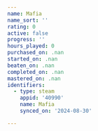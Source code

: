 ```yaml
---
name: Mafia
name_sort: ''
rating: 0
active: false
progress: ''
hours_played: 0
purchased_on: .nan
started_on: .nan
beaten_on: .nan
completed_on: .nan
mastered_on: .nan
identifiers:
  - type: steam
    appid: '40990'
    name: Mafia
    synced_on: '2024-08-30'

---
```

